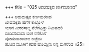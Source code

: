 +++
title = "025 ಆದುದುತ್ಸವ ಕರ್ಣಮರಣದ"

+++
ಆದುದುತ್ಸವ ಕರ್ಣಮರಣದ  
ಖೇದವಕ್ಕಿತು ಹಗೆಗೆ ಕಾಲ್ವೊಳೆ  
ಯಾದ ವೀರರಸಾಬ್ಧಿ ನೆಲೆದಪ್ಪಿತ್ತು ನಿಮಿಷದಲಿ  
ಬೀದಿವರಿದುದು ಬಿಂಕ ನನೆಕೊನೆ  
ವೋದುದಾಶಾಬೀಜ ಲಜ್ಜೆಯ  
ಹೋದ ಮೂಗಿಗೆ ಕದಪ ಹೊಯ್ದನು ನಿನ್ನ ಮಗನೆಂದ      ॥25॥